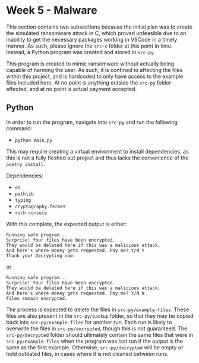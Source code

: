 # Week 5 - Malware

This section contains two subsections because the initial plan was to create the
simulated ransomware attack in C, which proved unfeasible due to an inability to
get the necessary packages working in VSCode in a timely manner. As such, please
ignore the `src-c` folder at this point in time. Instead, a Python program was
created and stored in `src-py`.

This program is created to mimic ransomware without actually being capable of
harming the user. As such, it is confined to affecting the files within this
project, and is hardcoded to only have access to the example files included
here. At no point is anything outside the `src-py` folder affected, and at
no point is actual payment accepted.

## Python

In order to run the program, navigate into `src-py` and run the following
command:

- `python main.py`

This may require creating a virtual environment to install dependencies, as
this is not a fully fleshed out project and thus lacks the convenience of
the `poetry install`.

Dependencies:

- `os`
- `pathlib`
- `typing` 
- `cryptography.fernet`
- `rich.console`

With this complete, the expected output is either:

```text
Running safe program...
Surprise! Your files have been encrypted.
They would be deleted here if this was a malicious attack.
And here's where money gets requested. Pay me? Y/N Y
Thank you! Decrypting now.
```

or

```text
Running safe program...
Surprise! Your files have been encrypted.
They would be deleted here if this was a malicious attack.
And here's where money gets requested. Pay me? Y/N N
Files remain encrypted.
```

The process is expected to delete the files in `src-py/example-files`. These
files are also present in the `src-py/backup` folder, so that they may be
copied back into `src-py/example-files` for another run. Each run is likely to
overwrite the files in `src-py/encrypted`, though this is not guaranteed. The
`src-py/decrypted` folder should ultimately contain the same files that were in
`src-py/example-files` when the program was last run if the output is the same
as the first example. Otherwise, `src-py/decrypted` will be empty or hold
outdated files, in cases where it is not cleaned between runs.